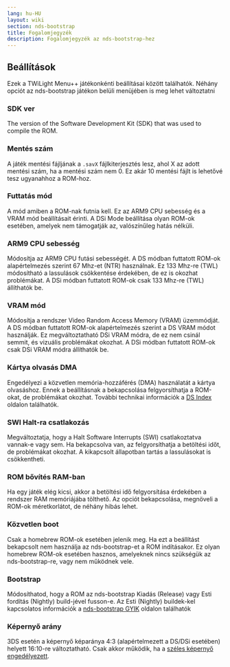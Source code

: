 ```yaml
---
lang: hu-HU
layout: wiki
section: nds-bootstrap
title: Fogalomjegyzék
description: Fogalomjegyzék az nds-bootstrap-hez
---
```


## Beállítások
Ezek a TWiLight Menu++ játékonkénti beállításai között találhatók. Néhány opciót az nds-bootstrap játékon belüli menüjében is meg lehet változtatni

### SDK ver
The version of the Software Development Kit (SDK) that was used to compile the ROM.

### Mentés szám
A játék mentési fájljának a `.savX` fájlkiterjesztés lesz, ahol X az adott mentési szám, ha a mentési szám nem 0. Ez akár 10 mentési fájlt is lehetővé tesz ugyanahhoz a ROM-hoz.

### Futtatás mód
A mód amiben a ROM-nak futnia kell. Ez az ARM9 CPU sebesség és a VRAM mód beállításait érinti. A DSi Mode beállítása olyan ROM-ok esetében, amelyek nem támogatják az, valószínűleg hatás nélküli.

### ARM9 CPU sebesség
Módosítja az ARM9 CPU futási sebességét. A DS módban futtatott ROM-ok alapértelmezés szerint 67 Mhz-et (NTR) használnak. Ez 133 Mhz-re (TWL) módosítható a lassulások csökkentése érdekében, de ez is okozhat problémákat. A DSi módban futtatott ROM-ok csak 133 Mhz-re (TWL) állíthatók be.

### VRAM mód
Módosítja a rendszer Video Random Access Memory (VRAM) üzemmódját. A DS módban futtatott ROM-ok alapértelmezés szerint a DS VRAM módot használják. Ez megváltoztatható DSi VRAM módra, de ez nem csinál semmit, és vizuális problémákat okozhat. A DSi módban futtatott ROM-ok csak DSi VRAM módra állíthatók be.

### Kártya olvasás DMA
Engedélyezi a közvetlen memória-hozzáférés (DMA) használatát a kártya olvasáshoz. Ennek a beállításnak a bekapcsolása felgyorsíthatja a ROM-okat, de problémákat okozhat. További technikai információk a [DS Index](https://wiki.ds-homebrew.com/ds-index/retail-roms#card-read-dma) oldalon találhatók.

### SWI Halt-ra csatlakozás
Megváltoztatja, hogy a Halt Software Interrupts (SWI) csatlakoztatva vannak-e vagy sem. Ha bekapcsolva van, az felgyorsíthatja a betöltési időt, de problémákat okozhat. A kikapcsolt állapotban tartás a lassulásokat is csökkentheti.

### ROM  bővítés RAM-ban
Ha egy játék elég kicsi, akkor a betöltési idő felgyorsítása érdekében a rendszer RAM memóriájába tölthető. Az opciót bekapcsolása, megnöveli a ROM-ok méretkorlátot, de néhány hibás lehet.

### Közvetlen boot
Csak a homebrew ROM-ok esetében jelenik meg. Ha ezt a beállítást bekapcsolt nem használja az nds-bootstrap-et a ROM indításakor. Ez olyan homebrew ROM-ok esetében hasznos, amelyeknek nincs szükségük az nds-bootstrap-re, vagy nem működnek vele.

### Bootstrap
Módosíthatod, hogy a ROM az nds-bootstrap Kiadás (Release) vagy Esti fordítás (Nightly) build-jével fusson-e. Az Esti (Nightly) buildek-kel kapcsolatos információk a [nds-bootstrap GYIK](https://wiki.ds-homebrew.com/nds-bootstrap/faq?faq=what-is-a-nightly-and-where-do-i-get-it) oldalon találhatók

### Képernyő arány
3DS esetén a képernyő képaránya 4:3 (alapértelmezett a DS/DSi esetében) helyett 16:10-re változtatható. Csak akkor működik, ha a [széles képernyő engedélyezett](https://wiki.ds-homebrew.com/twilightmenu/playing-in-widescreen).